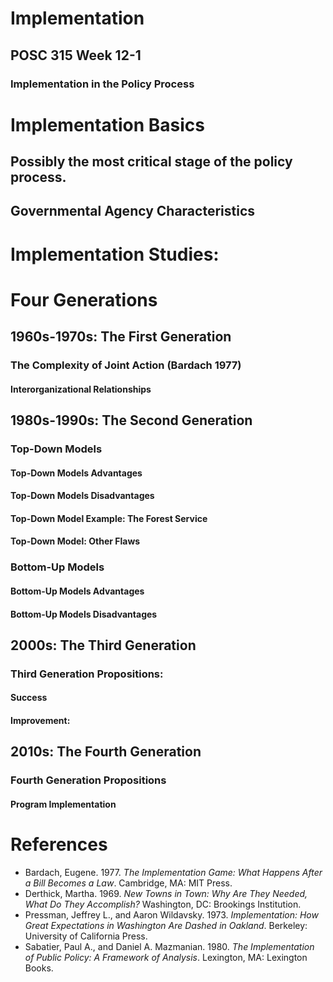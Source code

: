 # Implementation

## POSC 315 Week 12-1

### Implementation in the Policy Process

# Implementation Basics

## Possibly the most critical stage of the policy process.

## Governmental Agency Characteristics

# Implementation Studies: 

# Four Generations

## 1960s-1970s: The First Generation

### The Complexity of Joint Action (Bardach 1977)

#### Interorganizational Relationships


## 1980s-1990s: The Second Generation

### Top-Down Models

#### Top-Down Models Advantages

#### Top-Down Models Disadvantages

#### Top-Down Model Example: The Forest Service

#### Top-Down Model: Other Flaws

### Bottom-Up Models

#### Bottom-Up Models Advantages

#### Bottom-Up Models Disadvantages

## 2000s: The Third Generation

### Third Generation Propositions:

#### Success 

#### Improvement: 

## 2010s: The Fourth Generation

### Fourth Generation Propositions

#### Program Implementation

# References

* Bardach, Eugene. 1977. _The Implementation Game: What Happens After a Bill Becomes a Law_. Cambridge, MA: MIT Press.
* Derthick, Martha. 1969. _New Towns in Town: Why Are They Needed, What Do They Accomplish?_ Washington, DC: Brookings Institution.
* Pressman, Jeffrey L., and Aaron Wildavsky. 1973. _Implementation: How Great Expectations in Washington Are Dashed in Oakland_. Berkeley: University of California Press.
* Sabatier, Paul A., and Daniel A. Mazmanian. 1980. _The Implementation of Public Policy: A Framework of Analysis_. Lexington, MA: Lexington Books.



